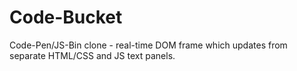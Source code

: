 # Code-Bucket
Code-Pen/JS-Bin clone - real-time DOM frame which updates from separate HTML/CSS and JS text panels.
